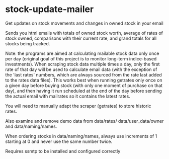 # stock-update-mailer
Get updates on stock movements and changes in owned stock in your email

Sends you html emails with totals of owned stock worth, average of rates of stock owned,
comparisons with their current rate, and grand totals for all stocks being tracked.

Note: the programs are aimed at calculating mailable stock data only once per day (original goal of this
project is to monitor long-term indice-based investments). When scraping stock data multiple times a day,
only the first rate of that day will be used to calculate email data (with the exception of the 'last rates'
numbers, which are always sourced from the rate last added to the rates data files). This works best when
running getrates only once on a given day before buying stock (with only one moment of purchase on that day),
and then having it run scheduled at the end of the day before sending the actual email with mailrates so it
contains the latest rates.

You will need to manually adapt the scraper (getrates) to store historic rates.

Also examine and remove demo data from data/rates/ data/user_data/owner and data/naming/names.

When ordering stocks in data/naming/names, always use increments of 1 starting at 0 and never use the same number twice.

Requires ssmtp to be installed and configured correctly
